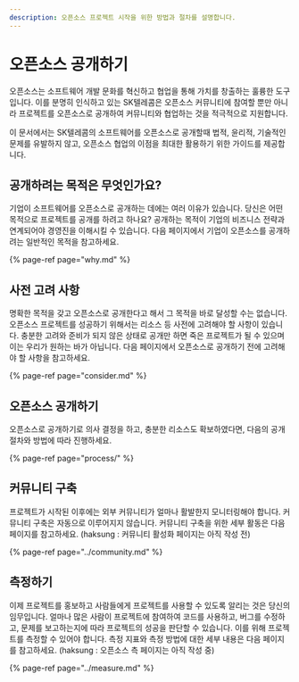 ```yaml
---
description: 오픈소스 프로젝트 시작을 위한 방법과 절차를 설명합니다.
---
```


# 오픈소스 공개하기

오픈소스는 소프트웨어 개발 문화를 혁신하고 협업을 통해 가치를 창출하는 훌륭한 도구입니다. 이를 분명히 인식하고 있는 SK텔레콤은 오픈소스 커뮤니티에 참여할 뿐만 아니라 프로젝트를 오픈소스로 공개하여 커뮤니티와 협업하는 것을 적극적으로 지원합니다. 

이 문서에서는 SK텔레콤의 소프트웨어를 오픈소스로 공개할때 법적, 윤리적, 기술적인 문제를 유발하지 않고, 오픈소스 협업의 이점을 최대한 활용하기 위한 가이드를 제공합니다. 

## 공개하려는 목적은 무엇인가요?

기업이 소프트웨어를 오픈소스로 공개하는 데에는 여러 이유가 있습니다. 당신은 어떤 목적으로 프로젝트를 공개를 하려고 하나요? 공개하는 목적이 기업의 비즈니스 전략과 연계되어야 경영진을 이해시킬 수 있습니다. 다음 페이지에서 기업이 오픈소스를 공개하려는 일반적인 목적을 참고하세요. 

{% page-ref page="why.md" %}

## 사전 고려 사항 

명확한 목적을 갖고 오픈소스로 공개한다고 해서 그 목적을 바로 달성할 수는 없습니다. 오픈소스 프로젝트를 성공하기 위해서는 리소스 등 사전에 고려해야 할 사항이 있습니다. 충분한 고려와 준비가 되지 않은 상태로 공개만 하면 죽은 프로젝트가 될 수 있으며 이는 우리가 원하는 바가 아닙니다. 다음 페이지에서 오픈소스로 공개하기 전에 고려해야 할 사항을 참고하세요.

{% page-ref page="consider.md" %}

## 오픈소스 공개하기

오픈소스로 공개하기로 의사 결정을 하고, 충분한 리소스도 확보하였다면, 다음의 공개 절차와 방법에 따라 진행하세요. 

{% page-ref page="process/" %}

## 커뮤니티 구축

프로젝트가 시작된 이후에는 외부 커뮤니티가 얼마나 활발한지 모니터링해야 합니다. 커뮤니티 구축은 자동으로 이루어지지 않습니다. 커뮤니티 구축을 위한 세부 활동은 다음 페이지를 참고하세요. \(haksung : 커뮤니티 활성화 페이지는 아직 작성 전\) 

{% page-ref page="../community.md" %}

## 측정하기

이제 프로젝트를 홍보하고 사람들에게 프로젝트를 사용할 수 있도록 알리는 것은 당신의 임무입니다. 얼마나 많은 사람이 프로젝트에 참여하여 코드를 사용하고, 버그를 수정하고, 문제를 보고하는지에 따라 프로젝트의 성공을 판단할 수 있습니다.  이를 위해 프로젝트를 측정할 수 있어야 합니다. 측정 지표와 측정 방법에 대한 세부 내용은 다음 페이지를 참고하세요. \(haksung : 오픈소스 측 페이지는 아직 작성 중\) 

{% page-ref page="../measure.md" %}

